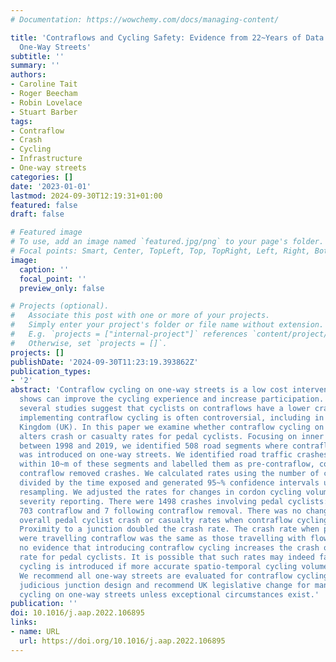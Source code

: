 ```yaml
---
# Documentation: https://wowchemy.com/docs/managing-content/

title: 'Contraflows and Cycling Safety: Evidence from 22~Years of Data Involving 508
  One-Way Streets'
subtitle: ''
summary: ''
authors:
- Caroline Tait
- Roger Beecham
- Robin Lovelace
- Stuart Barber
tags:
- Contraflow
- Crash
- Cycling
- Infrastructure
- One-way streets
categories: []
date: '2023-01-01'
lastmod: 2024-09-30T12:19:31+01:00
featured: false
draft: false

# Featured image
# To use, add an image named `featured.jpg/png` to your page's folder.
# Focal points: Smart, Center, TopLeft, Top, TopRight, Left, Right, BottomLeft, Bottom, BottomRight.
image:
  caption: ''
  focal_point: ''
  preview_only: false

# Projects (optional).
#   Associate this post with one or more of your projects.
#   Simply enter your project's folder or file name without extension.
#   E.g. `projects = ["internal-project"]` references `content/project/deep-learning/index.md`.
#   Otherwise, set `projects = []`.
projects: []
publishDate: '2024-09-30T11:23:19.393862Z'
publication_types:
- '2'
abstract: 'Contraflow cycling on one-way streets is a low cost intervention that research
  shows can improve the cycling experience and increase participation. Evidence from
  several studies suggest that cyclists on contraflows have a lower crash risk. However,
  implementing contraflow cycling is often controversial, including in the United
  Kingdom (UK). In this paper we examine whether contraflow cycling on one-way streets
  alters crash or casualty rates for pedal cyclists. Focusing on inner London boroughs
  between 1998 and 2019, we identified 508 road segments where contraflow cycling
  was introduced on one-way streets. We identified road traffic crashes occurring
  within 10~m of these segments and labelled them as pre-contraflow, contraflow or
  contraflow removed crashes. We calculated rates using the number of crashes or casualties
  divided by the time exposed and generated 95~% confidence intervals using bootstrap
  resampling. We adjusted the rates for changes in cordon cycling volume and injury
  severity reporting. There were 1498 crashes involving pedal cyclists: 788 pre-contraflow,
  703 contraflow and 7 following contraflow removal. There was no change in adjusted
  overall pedal cyclist crash or casualty rates when contraflow cycling was introduced.
  Proximity to a junction doubled the crash rate. The crash rate when pedal cyclists
  were travelling contraflow was the same as those travelling with flow. We have found
  no evidence that introducing contraflow cycling increases the crash or casualty
  rate for pedal cyclists. It is possible that such rates may indeed fall when contraflow
  cycling is introduced if more accurate spatio-temporal cycling volume data was available.
  We recommend all one-way streets are evaluated for contraflow cycling but encourage
  judicious junction design and recommend UK legislative change for mandatory-two-way
  cycling on one-way streets unless exceptional circumstances exist.'
publication: ''
doi: 10.1016/j.aap.2022.106895
links:
- name: URL
  url: https://doi.org/10.1016/j.aap.2022.106895
---
```

